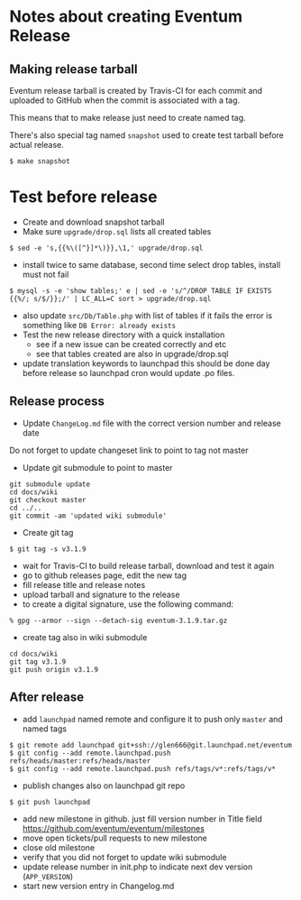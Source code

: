 # Notes about creating Eventum Release

## Making release tarball

Eventum release tarball is created by Travis-CI for each commit and uploaded to
GitHub when the commit is associated with a tag.

This means that to make release just need to create named tag.

There's also special tag named `snapshot` used to create test tarball before actual release.

```
$ make snapshot
```

# Test before release

- Create and download snapshot tarball
- Make sure `upgrade/drop.sql` lists all created tables
```
$ sed -e 's,{{%\([^}]*\)}},\1,' upgrade/drop.sql
```
- install twice to same database, second time select drop tables, install must not fail
```
$ mysql -s -e 'show tables;' e | sed -e 's/^/DROP TABLE IF EXISTS {{%/; s/$/}};/' | LC_ALL=C sort > upgrade/drop.sql
```
- also update `src/Db/Table.php` with list of tables
if it fails the error is something like `DB Error: already exists`
- Test the new release directory with a quick installation
  * see if a new issue can be created correctly and etc
  * see that tables created are also in upgrade/drop.sql
- update translation keywords to launchpad
this should be done day before release so launchpad cron would update .po files.

Release process
---------------

- Update `ChangeLog.md` file with the correct version number and release date

Do not forget to update changeset link to point to tag not master

- Update git submodule to point to master
```
git submodule update
cd docs/wiki
git checkout master
cd ../..
git commit -am 'updated wiki submodule'
```

- Create git tag
```
$ git tag -s v3.1.9
```
- wait for Travis-CI to build release tarball, download and test it again
- go to github releases page, edit the new tag
- fill release title and release notes
- upload tarball and signature to the release
- to create a digital signature, use the following command:
```
% gpg --armor --sign --detach-sig eventum-3.1.9.tar.gz
```
- create tag also in wiki submodule
```
cd docs/wiki
git tag v3.1.9
git push origin v3.1.9
```

After release
-------------

- add `launchpad` named remote and configure it to push only `master` and named tags
```
$ git remote add launchpad git+ssh://glen666@git.launchpad.net/eventum
$ git config --add remote.launchpad.push refs/heads/master:refs/heads/master
$ git config --add remote.launchpad.push refs/tags/v*:refs/tags/v*
```
- publish changes also on launchpad git repo
```
$ git push launchpad
```
- add new milestone in github. just fill version number in Title field https://github.com/eventum/eventum/milestones
- move open tickets/pull requests to new milestone
- close old milestone
- verify that you did not forget to update wiki submodule
- update release number in init.php to indicate next dev version (`APP_VERSION`)
- start new version entry in Changelog.md
